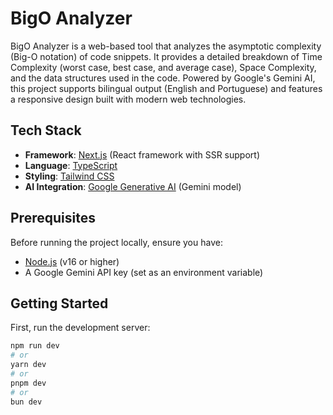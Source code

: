 # BigO Analyzer

BigO Analyzer is a web-based tool that analyzes the asymptotic complexity (Big-O notation) of code snippets. It provides a detailed breakdown of Time Complexity (worst case, best case, and average case), Space Complexity, and the data structures used in the code. Powered by Google's Gemini AI, this project supports bilingual output (English and Portuguese) and features a responsive design built with modern web technologies.

## Tech Stack
- **Framework**: [Next.js](https://nextjs.org/) (React framework with SSR support)
- **Language**: [TypeScript](https://www.typescriptlang.org/)
- **Styling**: [Tailwind CSS](https://tailwindcss.com/)
- **AI Integration**: [Google Generative AI](https://ai.google.dev/) (Gemini model)

## Prerequisites
Before running the project locally, ensure you have:
- [Node.js](https://nodejs.org/) (v16 or higher)
- A Google Gemini API key (set as an environment variable)

## Getting Started

First, run the development server:

```bash
npm run dev
# or
yarn dev
# or
pnpm dev
# or
bun dev
```